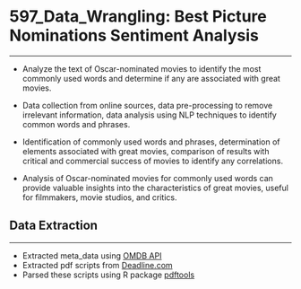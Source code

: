 # 597_Data_Wrangling: Best Picture Nominations Sentiment Analysis
---
- Analyze the text of Oscar-nominated movies to identify the most commonly used words and determine if any are associated with great movies.

- Data collection from online sources, data pre-processing to remove irrelevant information, data analysis using NLP techniques to identify common words and phrases.

- Identification of commonly used words and phrases, determination of elements associated with great movies, comparison of results with critical and commercial success of movies to identify any correlations.

- Analysis of Oscar-nominated movies for commonly used words can provide valuable insights into the characteristics of great movies, useful for filmmakers, movie studios, and critics.

## Data Extraction
---
- Extracted meta_data using [OMDB API](https://www.omdbapi.com/)
- Extracted pdf scripts from [Deadline.com](https://deadline.com/)
- Parsed these scripts using R package [pdftools](https://cran.r-project.org/web/packages/pdftools/index.html)


